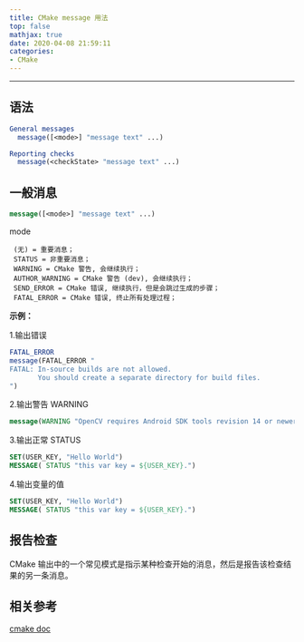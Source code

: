 ```yaml
---
title: CMake message 用法
top: false
mathjax: true
date: 2020-04-08 21:59:11
categories:
- CMake
---
```


-----



## 语法

```cmake
General messages
  message([<mode>] "message text" ...)

Reporting checks
  message(<checkState> "message text" ...)
```



## 一般消息

```cmake
message([<mode>] "message text" ...)
```

mode

```
 (无) = 重要消息；
 STATUS = 非重要消息；
 WARNING = CMake 警告, 会继续执行；
 AUTHOR_WARNING = CMake 警告 (dev), 会继续执行；
 SEND_ERROR = CMake 错误, 继续执行，但是会跳过生成的步骤；
 FATAL_ERROR = CMake 错误, 终止所有处理过程；
```



**示例：**

1.输出错误 

```cmake
FATAL_ERROR
message(FATAL_ERROR "
FATAL: In-source builds are not allowed.
       You should create a separate directory for build files.
")

```

2.输出警告 WARNING

```cmake
message(WARNING "OpenCV requires Android SDK tools revision 14 or newer.")
```


3.输出正常 STATUS

```cmake
SET(USER_KEY, "Hello World")
MESSAGE( STATUS "this var key = ${USER_KEY}.")
```

4.输出变量的值

```cmake
SET(USER_KEY, "Hello World")
MESSAGE( STATUS "this var key = ${USER_KEY}.")
```

## 报告检查

CMake 输出中的一个常见模式是指示某种检查开始的消息，然后是报告该检查结果的另一条消息。











## 相关参考

[cmake doc](https://cmake.org/cmake/help/latest/command/message.html)